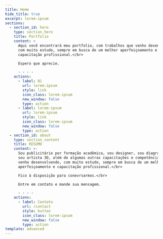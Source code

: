 ```yaml
---
title: Home
hide_title: true
excerpt: lorem-ipsum
sections:
  - section_id: hero
    type: section_hero
    title: Portfolio
    content: >
      Aqui você encontrará meu portfolio, com trabalhos que venho desenvolvendo,
      com muito estudo, sempre em busca de um melhor aperfeiçoamento e
      capacitação profissional.</br>

      Espero que aprecie.

      - - - -
    actions:
      - label: B1
        url: lorem-ipsum
        style: link
        icon_class: lorem-ipsum
        new_window: false
        type: action
      - label: lorem-ipsum
        url: lorem-ipsum
        style: link
        icon_class: lorem-ipsum
        new_window: false
        type: action
  - section_id: about
    type: section_content
    title: RESUMO
    content: >-
      Sou publicitário por formação acadêmica, sou designer, sou diagramador e
      sou artista 3D, além de algumas outras capacitações e competências que
      venho desenvolvendo, com muito estudo, sempre em busca de um melhor
      aperfeiçoamento e capacitação profissional.</br>

      Fico à disposição para conevrsarmos.</br>

      Entre em contato e mande sua mensagem.

      - - - -
    actions:
      - label: Contato
        url: /contact
        style: button
        icon_class: lorem-ipsum
        new_window: false
        type: action
template: advanced
---
```


